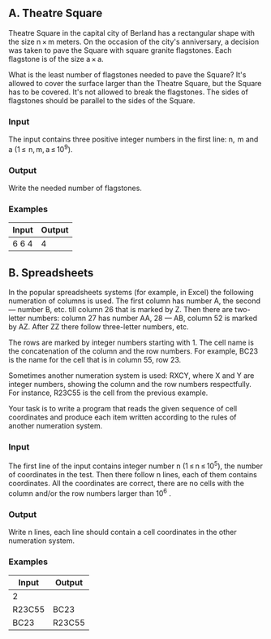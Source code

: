 ## A. Theatre Square
Theatre Square in the capital city of Berland has a rectangular shape with the size n × m meters. On the occasion of the city's anniversary, a decision was taken to pave the Square with square granite flagstones. Each flagstone is of the size a × a.

What is the least number of flagstones needed to pave the Square? It's allowed to cover the surface larger than the Theatre Square, but the Square has to be covered. It's not allowed to break the flagstones. The sides of flagstones should be parallel to the sides of the Square.

### Input
The input contains three positive integer numbers in the first line: n,  m and a (1 ≤  n, m, a ≤ 10<sup>9</sup>).

### Output
Write the needed number of flagstones.

### Examples
| Input | Output |
| ----- | ------ |
| 6 6 4 | 4 |


## B. Spreadsheets
In the popular spreadsheets systems (for example, in Excel) the following numeration of columns is used. The first column has number A, the second — number B, etc. till column 26 that is marked by Z. Then there are two-letter numbers: column 27 has number AA, 28 — AB, column 52 is marked by AZ. After ZZ there follow three-letter numbers, etc.

The rows are marked by integer numbers starting with 1. The cell name is the concatenation of the column and the row numbers. For example, BC23 is the name for the cell that is in column 55, row 23.

Sometimes another numeration system is used: RXCY, where X and Y are integer numbers, showing the column and the row numbers respectfully. For instance, R23C55 is the cell from the previous example.

Your task is to write a program that reads the given sequence of cell coordinates and produce each item written according to the rules of another numeration system.

### Input
The first line of the input contains integer number n (1 ≤ n ≤ 10<sup>5</sup>), the number of coordinates in the test. Then there follow n lines, each of them contains coordinates. All the coordinates are correct, there are no cells with the column and/or the row numbers larger than 10<sup>6</sup> .

### Output
Write n lines, each line should contain a cell coordinates in the other numeration system.

### Examples
| Input | Output |
| ----- | ------ |
| 2 | |
| R23C55 | BC23 |
| BC23 | R23C55 |